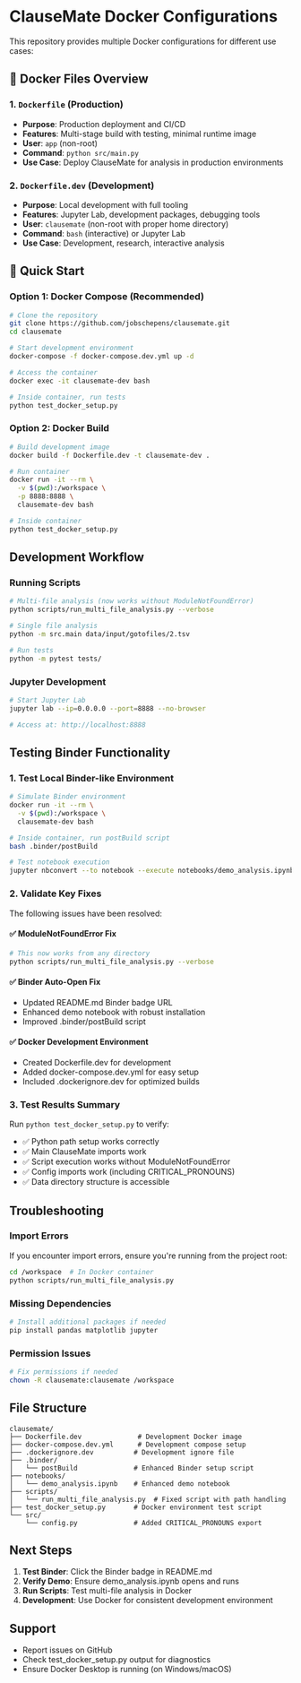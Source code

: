 # ClauseMate Docker Configurations

This repository provides multiple Docker configurations for different use cases:

## 🐳 Docker Files Overview

### 1. `Dockerfile` (Production)
- **Purpose**: Production deployment and CI/CD
- **Features**: Multi-stage build with testing, minimal runtime image
- **User**: `app` (non-root)
- **Command**: `python src/main.py`
- **Use Case**: Deploy ClauseMate for analysis in production environments

### 2. `Dockerfile.dev` (Development)
- **Purpose**: Local development with full tooling
- **Features**: Jupyter Lab, development packages, debugging tools
- **User**: `clausemate` (non-root with proper home directory)
- **Command**: `bash` (interactive) or Jupyter Lab
- **Use Case**: Development, research, interactive analysis

## 🚀 Quick Start

### Option 1: Docker Compose (Recommended)

```bash
# Clone the repository
git clone https://github.com/jobschepens/clausemate.git
cd clausemate

# Start development environment
docker-compose -f docker-compose.dev.yml up -d

# Access the container
docker exec -it clausemate-dev bash

# Inside container, run tests
python test_docker_setup.py
```

### Option 2: Docker Build

```bash
# Build development image
docker build -f Dockerfile.dev -t clausemate-dev .

# Run container
docker run -it --rm \
  -v $(pwd):/workspace \
  -p 8888:8888 \
  clausemate-dev bash

# Inside container
python test_docker_setup.py
```

## Development Workflow

### Running Scripts

```bash
# Multi-file analysis (now works without ModuleNotFoundError)
python scripts/run_multi_file_analysis.py --verbose

# Single file analysis
python -m src.main data/input/gotofiles/2.tsv

# Run tests
python -m pytest tests/
```

### Jupyter Development

```bash
# Start Jupyter Lab
jupyter lab --ip=0.0.0.0 --port=8888 --no-browser

# Access at: http://localhost:8888
```

## Testing Binder Functionality

### 1. Test Local Binder-like Environment

```bash
# Simulate Binder environment
docker run -it --rm \
  -v $(pwd):/workspace \
  clausemate-dev bash

# Inside container, run postBuild script
bash .binder/postBuild

# Test notebook execution
jupyter nbconvert --to notebook --execute notebooks/demo_analysis.ipynb
```

### 2. Validate Key Fixes

The following issues have been resolved:

#### ✅ ModuleNotFoundError Fix
```bash
# This now works from any directory
python scripts/run_multi_file_analysis.py --verbose
```

#### ✅ Binder Auto-Open Fix
- Updated README.md Binder badge URL
- Enhanced demo notebook with robust installation
- Improved .binder/postBuild script

#### ✅ Docker Development Environment
- Created Dockerfile.dev for development
- Added docker-compose.dev.yml for easy setup
- Included .dockerignore.dev for optimized builds

### 3. Test Results Summary

Run `python test_docker_setup.py` to verify:

- ✅ Python path setup works correctly
- ✅ Main ClauseMate imports work
- ✅ Script execution works without ModuleNotFoundError
- ✅ Config imports work (including CRITICAL_PRONOUNS)
- ✅ Data directory structure is accessible

## Troubleshooting

### Import Errors
If you encounter import errors, ensure you're running from the project root:
```bash
cd /workspace  # In Docker container
python scripts/run_multi_file_analysis.py
```

### Missing Dependencies
```bash
# Install additional packages if needed
pip install pandas matplotlib jupyter
```

### Permission Issues
```bash
# Fix permissions if needed
chown -R clausemate:clausemate /workspace
```

## File Structure

```
clausemate/
├── Dockerfile.dev              # Development Docker image
├── docker-compose.dev.yml      # Development compose setup
├── .dockerignore.dev          # Development ignore file
├── .binder/
│   └── postBuild              # Enhanced Binder setup script
├── notebooks/
│   └── demo_analysis.ipynb    # Enhanced demo notebook
├── scripts/
│   └── run_multi_file_analysis.py  # Fixed script with path handling
├── test_docker_setup.py       # Docker environment test script
└── src/
    └── config.py              # Added CRITICAL_PRONOUNS export
```

## Next Steps

1. **Test Binder**: Click the Binder badge in README.md
2. **Verify Demo**: Ensure demo_analysis.ipynb opens and runs
3. **Run Scripts**: Test multi-file analysis in Docker
4. **Development**: Use Docker for consistent development environment

## Support

- Report issues on GitHub
- Check test_docker_setup.py output for diagnostics
- Ensure Docker Desktop is running (on Windows/macOS)
